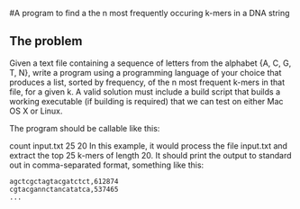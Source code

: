 #A program to find a the n most frequently occuring k-mers in a DNA string

## The problem
Given a text file containing a sequence of letters from the alphabet {A, C, G, T, N}, write a program using a programming language of your choice that produces a list, sorted by frequency, of the n most frequent k-mers in that file, for a given k. A valid solution must include a build script that builds a working executable (if building is required) that we can test on either Mac OS X or Linux.

The program should be callable like this:

count input.txt 25 20
In this example, it would process the file input.txt and extract the top 25 k-mers of length 20. It should print the output to standard out in comma-separated format, something like this:

```
agctcgctagtacgatctct,612874
cgtacgannctancatatca,537465
...
```
